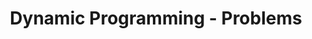 ---
title: Dynamic Programming - Problems
description: Dynamic Programming optimizes over plain recursion.
---